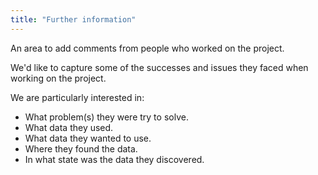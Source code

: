 ```yaml
---
title: "Further information"
---
```


An area to add comments from people who worked on the project.

We'd like to capture some of the successes and issues they faced when working on the project.

We are particularly interested in:

<ul class="list-bullet">
	<li>What problem(s) they were try to solve.</li> 
	<li>What data they used.</li>
	<li>What data they wanted to use. </li>
	<li>Where they found the data.</li>
	<li>In what state was the data they discovered.</li>
</ul>